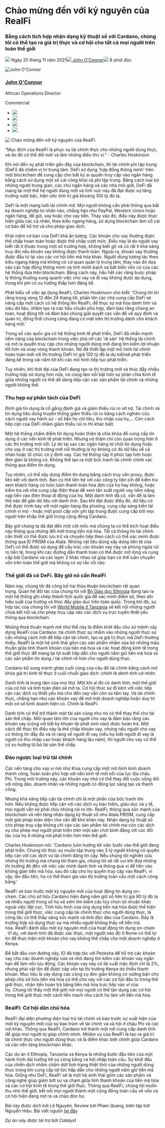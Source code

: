 # Chào mừng đến với kỷ nguyên của RealFi

### **Bằng cách tích hợp nhận dạng kỹ thuật số với Cardano, chúng tôi có thể tạo ra giá trị thực và cơ hội cho tất cả mọi người trên toàn thế giới**

![](img/2021-11-25-welcome-to-the-age-of-realfi.002.png) Ngày 25 tháng 11 năm 2021![](img/2021-11-25-welcome-to-the-age-of-realfi.002.png)[ John O'Connor](tmp//en/blog/authors/john-oconnor/page-1/)![](img/2021-11-25-welcome-to-the-age-of-realfi.003.png) 8 phút đọc

![John O'Connor](img/2021-11-25-welcome-to-the-age-of-realfi.004.png)[](tmp//en/blog/authors/john-oconnor/page-1/)

### [**John O'Connor**](tmp//en/blog/authors/john-oconnor/page-1/)

African Operations Director

Commercial

- ![](img/2021-11-25-welcome-to-the-age-of-realfi.005.png)[](mailto:john.oconnor@iohk.io "Email")
- ![](img/2021-11-25-welcome-to-the-age-of-realfi.006.png)[](https://www.linkedin.com/in/jjtoconnor/ "LinkedIn")
- ![](img/2021-11-25-welcome-to-the-age-of-realfi.007.png)[](https://twitter.com/jjtoconnor "Twitter")
- ![](img/2021-11-25-welcome-to-the-age-of-realfi.008.png)[](https://github.com/staircaseJapes "GitHub")

![ Chào mừng đến với kỷ nguyên của RealFi](img/2021-11-25-welcome-to-the-age-of-realfi.009.jpeg)

“Mục đích của RealFi là phục vụ tài chính thực cho những người dùng thực, và do đó có thể đổi mới và làm những điều thú vị.” - Charles Hoskinson

Khi nói đến sự phát triển gần đây của blockchain, thì tài chính phi tập trung (DeFi) đã chiếm vị trí trung tâm. DeFi sử dụng 'hợp đồng thông minh' trên một blockchain để cung cấp cho bất kỳ ai quyền truy cập vào ngân hàng bằng cách sử dụng một sổ cái công khai và phi tập trung. Bằng cách loại bỏ những người trung gian, các chủ ngân hàng và các nhà môi giới, DeFi đã mang lại một thế hệ người dùng mới và lĩnh vực này đã đạt được sự tăng trưởng vượt bậc, hiện ước tính trị giá khoảng 100 tỷ đô la.

DeFi là một mạng lưới tài chính mở. Mọi người không cần phải thông qua bất kỳ doanh nghiệp tư nhân nào, chẳng hạn như PayPal, Western Union hoặc ngân hàng, để gửi, vay hoặc cho vay tiền. Thay vào đó, điều này được thực hiện giữa các cá nhân, theo kiểu ngang hàng, sử dụng blockchain làm sổ cái cơ bản để hỗ trợ và cho phép giao dịch.

Khái niệm cơ bản của DeFi khá ấn tượng. Các khoản cho vay thường được thế chấp hoàn toàn hoặc được thế chấp vượt mức. Điều này là do người vay biết rất ít (hoặc trong một số trường hợp, không biết gì) và có rất ít khả năng truy đòi nếu khoản vay không được thanh toán. Ngoài ra, khoản vay thường được đầu tư lại vào các cơ hội tiền mã hóa khác. Người dùng tương tác theo kiểu ngang hàng mà không có cơ quan quản lý trung tâm, thay vào đó dựa vào các hợp đồng thông minh và tính minh bạch và bất biến vốn có của các hệ thống dựa trên blockchain. Bằng cách này, hầu hết các ràng buộc pháp lý thông thường xung quanh việc cho vay và đi vay không được áp dụng, trong khi phí có xu hướng thấp hơn đáng kể.

Phát biểu về việc áp dụng RealFi, Charles Hoskinson cho biết: 'Chúng tôi tin rằng trong vòng 12 đến 24 tháng tới, phần lớn các nhà cung cấp DeFi sẽ nâng cấp một cách có hệ thống lên RealFi, để thực sự mã hóa danh tính và siêu dữ liệu, nhằm tạo ra các tiêu chuẩn phù hợp, đảm bảo rằng chúng an toàn, hoạt động tốt và đảm bảo chúng giải quyết các vấn đề về quy định và quản trị, đồng thời chúng cũng đang có mặt trên thị trường dành cho khách hàng mới.'

Trong số các quốc gia có hệ thống kinh tế phát triển, DeFi đã nhấn mạnh tiềm năng của blockchain trong việc phá vỡ các 'di sản' hệ thống tài chính và mở ra quyền truy cập cho những người dùng mới đang tìm kiếm lợi nhuận tốt hơn và xoay vòng thanh khoản. Nó đã thiết lập một mô hình tài chính hoàn toàn mới với thị trường DeFi trị giá 100 tỷ đô la dự kiến ​​sẽ phát triển đáng kể trong vài năm tới khi các mô hình tiếp tục phát triển.

Tuy nhiên, khi thời đại của DeFi đang tạo ra thị trường mới và thúc đẩy nhiều trường hợp sử dụng hơn nữa, nó cũng làm nổi bật hơn sự phân chia kinh tế giữa những người có thể dễ dàng tiếp cận các sản phẩm tài chính và những người không thể.

### **Thu hẹp sự phân tách của DeFi**

Định giá tín dụng là cố gắng đánh giá và giảm thiểu rủi ro vỡ nợ. Tài chính và tín dụng tiêu dùng truyền thống giảm thiểu rủi ro bằng cách nghiên cứu cách người vay hành xử - số tiền họ chi tiêu, thu nhập của họ,… Còn cách tiếp cận của DeFi nhằm giảm thiểu rủi ro thì khác biệt.

Một hệ thống chấm điểm tín dụng hoàn thiện là chìa khóa để cung cấp tín dụng ở các nền kinh tế phát triển. Nhưng nó thậm chí còn quan trọng hơn ở các thị trường mới nổi. Lý do tại sao các ngân hàng từ chối tín dụng hoặc cho vay ở các thị trường mới nổi thường là họ không có đủ dữ liệu về cá nhân hoặc tổ chức có ý định vay. Các hệ thống này ít phức tạp hơn hoặc đơn giản là không có. Không thể tạo ra một bức tranh tài chính chính xác thông qua điểm tín dụng.

Tuy nhiên, có thể xây dựng điểm tín dụng bằng cách truy vấn proxy, được liên kết với danh tính. Bạn có thể liên hệ với các công ty tiện ích để kiểm tra xem khách hàng có luôn luôn thanh toán hóa đơn của họ hay không, hoặc kiểm tra với nhà cung cấp điện thoại để xem tần suất người vay tiềm năng nạp tiền vào điện thoại di động của họ. Một danh tính đã có, vấn đề là làm thế nào để gắn dữ liệu với danh tính. Sau khi đạt được điều đó, dữ liệu có thể được trình bày với một ngân hàng địa phương, cung cấp sáng kiến ​​tài chính vi mô - hoặc một pool cấp vốn phi tập trung được cung cấp bởi mọi người trên khắp thế giới trong cộng đồng Cardano.

Bây giờ chúng ta đã đạt đến một cột mốc mà chúng ta có thể kích hoạt điều này thông qua những đổi mới trong tiền mã hóa. Tất cả thông tin tài chính cần thiết có thể được lưu trữ và chuyển tiếp theo cách có thể xác minh được thông qua ID PRISM của Atala. Những vật liệu dùng xây dựng tiền tệ của DeFi có thể được sử dụng để cấu trúc các khoản vay này và phòng ngừa rủi ro tiền tệ, trong khi các đường dẫn thanh toán có thể được mở rộng và cung cấp bởi Cardano và các layer 2 khác nhau sẽ giúp bạn có thể luân chuyển vốn trên toàn thế giới mà không có sự rắc rối nào.

### **Thế giới đã có DeFi. Bây giờ nó cần RealFi**

Năm nay, chúng tôi đã công bố hai thỏa thuận blockchain rất quan trọng. Quan hệ đối tác của chúng tôi với [Bộ Giáo dục Ethiopia](https://africa.cardano.org/) đang tạo ra một hệ thống ghi chép thành tích quốc gia để xác minh điểm số, theo dõi hiệu suất của trường và thúc đẩy giáo dục trên toàn quốc. Trong khi đó, sự hợp tác của chúng tôi với [World Mobile ở Tanzania](https://youtu.be/WSSpI8Rtif0) sẽ kết nối những người chưa kết nối và cho phép truy cập vào các dịch vụ trực tuyến thiết yếu thông qua blockchain.

Những thoả thuận mạnh mẽ như thế này là điểm khởi đầu cho sứ mệnh xây dựng RealFi của Cardano: tài chính thực sự nhắm vào những người thực sự cần những cách mới để tiếp cận tài chính, tạo ra giá trị thực mà DeFi thường thiếu. RealFi là một hệ sinh thái gồm các sản phẩm nhằm xóa bỏ những mâu thuẫn giữa tính thanh khoản của tiền mã hoá và các hoạt động kinh tế trong thế giới thực để mang lại lợi suất hấp dẫn cho người nắm giữ tiền mã hoá và các sản phẩm tín dụng / tài chính rẻ hơn cho người dùng thực.

Cardano bổ sung mảnh ghép cuối cùng của câu đố tài chính bằng cách mở khóa giá trị kinh tế thực ở cuối chuỗi giao dịch: *chính là danh tính cá nhân*.

Danh tính là trung tâm của mọi thứ. Một khi ai đó có danh tính, một thế giới của cơ hội và tính toàn diện sẽ mở ra. Cơ hội thực sự đi kèm với việc tiếp cận các dịch vụ thiết yếu mà cho đến nay vẫn còn xa tầm tay. Và tài chính thực, chẳng hạn như các khoản vay để mở một doanh nghiệp hoặc duy trì một cơ sở kinh doanh hiện có. Chính là RealFi.

Danh tính có thể trở thành một tài sản cũng như nó có thể thay thế cho tài sản thế chấp. Mối quan tâm lớn của người cho vay là đảm bảo rằng các khoản vay (cộng với bất kỳ khoản lãi phát sinh nào) được hoàn trả. Một cách để thực thi điều này là thế chấp khoản vay, nhưng nếu người cho vay có thông tin đầy đủ và rõ ràng về người đi vay (nếu họ biết người đi vay là người có thu nhập cao hoặc khách hàng lâu năm), thì người cho vay có thể có xu hướng từ bỏ tài sản thế chấp.

### **Đảo ngược loại trừ tài chính**

Các nền tảng cho vay vi mô như Kiva cung cấp một mô hình kinh doanh thành công, hoàn toàn phù hợp với nền kinh tế mới nổi của lục địa châu Phi. Trong môi trường này, các khoản vay nhỏ có thể thay đổi cuộc sống đối với nông dân, doanh nhân và những người có động lực sáng tạo và thành công.

Nhưng khả năng tiếp cận tài chính chỉ là một phần của bức tranh lớn hơn. Nếu không được tiếp cận với các dịch vụ bảo hiểm, giáo dục và y tế, mọi người vẫn sẽ phải chịu những rủi ro lớn. RealFi, thông qua sức mạnh của blockchain và nền tảng nhận dạng kỹ thuật số như Atala PRISM, cung cấp một giải pháp toàn diện cho vấn đề khó khăn này. Nhận dạng kỹ thuật số cho phép truy cập không chỉ vào các sản phẩm tài chính mà còn các dịch vụ cho phép mọi người phát triển trên một sân chơi bình đẳng với các đối tác của họ ở những nơi phát triển hơn trên thế giới.

Charles Hoskinson nói: 'Cardano luôn hướng tới việc bước vào thế giới đang phát triển. Chúng tôi thực sự muốn tập trung vào 3 tỷ người không có quyền tiếp cận với các dịch vụ tài chính đáng tin cậy. Nếu chúng tôi nghiên cứu những thị trường mà chúng tôi tham gia, chúng tôi sẽ rất vui khi đưa những thị trường đó đến với việc xác minh danh tính và thông qua ví để tiến vào không gian tiền mã hóa, sau đó cấp cho họ quyền truy cập vào RealFi, vì vậy, lần đầu tiên, họ có thể tham gia vào thị trường toàn cầu một cách công bằng.'

RealFi sẽ báo trước một kỷ nguyên mới của hoạt động tín dụng on-chain. Các chủ sở hữu Cardano hiện đang nắm giữ số tiền trị giá 80 tỷ đô la và nhiều người trong số họ sẽ sớm tìm kiếm các tùy chọn lợi nhuận khác ngoài việc đặt cọc. Tính hữu hình của ứng dụng tiền mã hóa được thể hiện trong thế giới thực, việc cung cấp tài chính thực cho người dùng thực, là công tắc có thể thắp sáng sức mạnh và tính độc đáo của Cardano. Đây là trường hợp sử dụng thực sự mà nhiều người không thấy về tiền mã hóa. RealFi đánh dấu một kỷ nguyên mới của hoạt động tín dụng on-chain . Ví dụ, với danh tính đã được xác thực, một người nào đó ở Rome có thể tự tin để thực hiện một khoản cho vay không thế chấp cho một doanh nghiệp ở Kenya.

Để bắt đầu con đường này, IO đã hợp tác với Pezesha để hỗ trợ các khoản vay cho các doanh nghiệp vừa và nhỏ đang tìm kiếm các khoản vay ngắn hạn để làm vốn lưu động. Các khoản vay này có lãi xuất mặc định chỉ là 2%, nhưng phải vật lộn để được cấp vốn tại thị trường Kenya do thiếu thanh khoản. Mục tiêu là xây dựng các công cụ đơn giản không có vướng bận cho phép chủ sở hữu tiền mã hóa có thể cho vay với các cơ hội đầu tư trong thế giới thực, nhận tiền	 hoàn trả bằng tiền mã hóa trực tiếp vào ví của họ. Chúng tôi thấy một thế giới nơi mọi người có thể tận dụng các cơ hội trong thế giới thực một cách liền mạch như cách họ làm với tiền mã hóa.

### **RealFi: Cơ hội dân chủ hóa**

RealFi đại diện phương diện loại trừ tài chính và báo trước sự xuất hiện của một kỷ nguyên mới của sự bao trùm về tài chính và xã hội ở châu Phi và các nơi khác. Thông qua RealFi, Cardano trở thành một nơi cung cấp danh tính để giúp mọi người tự giúp chính mình. Nhiệm vụ của RealFi là tạo ra giá trị tài chính thực cho người dùng thực và là điểm khác biệt chính giữa Cardano và các nền tảng blockchain khác.

Các dự án ở Ethiopia, Tanzania và Kenya là những bước đầu tiên của một hành trình dài hướng tới sự công bằng và hội nhập toàn cầu. Sự khởi đầu của chiến dịch nhằm chấm dứt tình trạng thiệt thòi của những người dùng thực trong khi cung cấp lợi tức hấp dẫn cho những người nắm giữ tiền mã hóa. Giống như DeFi, RealFi sẽ là một hệ sinh thái gồm các sản phẩm và công nghệ giúp giảm bớt sự va chạm giữa tính thanh khoản của tiền mã hóa và các cơ hội kinh tế trong thế giới thực. Thông qua RealFi, chúng tôi muốn thu nhỏ thế giới, kết nối mọi người thành một cộng đồng toàn cầu về vốn và cơ hội hiện đang mở ra và chào đón họ.

Bài này được dịch bởi Lê Nguyên, Review bởi Pham Quang, biên tập bởi Nguyễn Hiệu. Bài viết nguồn [tại đây](https://iohk.io/en/blog/posts/2021/11/25/welcome-to-the-age-of-realfi)

*Dự án này được tài trợ bởi Catalyst*
